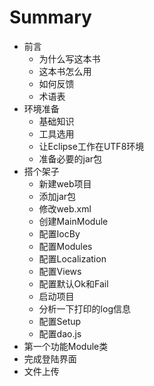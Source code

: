 # Summary

* 前言
   * 为什么写这本书
   * 这本书怎么用
   * 如何反馈
   * 术语表
* 环境准备
   * 基础知识
   * 工具选用
   * 让Eclipse工作在UTF8环境
   * 准备必要的jar包
* 搭个架子
   * 新建web项目
   * 添加jar包
   * 修改web.xml
   * 创建MainModule
   * 配置IocBy
   * 配置Modules
   * 配置Localization
   * 配置Views
   * 配置默认Ok和Fail
   * 启动项目
   * 分析一下打印的log信息
   * 配置Setup
   * 配置dao.js
* 第一个功能Module类
* 完成登陆界面
* 文件上传

